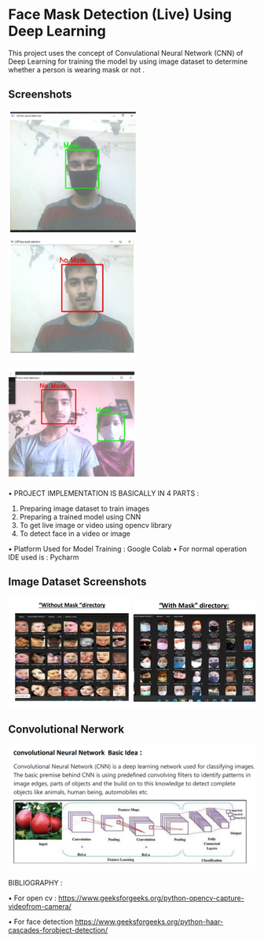 # Face Mask Detection (Live) Using Deep Learning 

This project uses the concept of Convulational Neural Network (CNN) of Deep
Learning for training the model by using image dataset to determine whether a
person is wearing mask or not .


## Screenshots

![App Screenshot](https://github.com/Vikas031/Face-Mask-Detection-System-Deep-Learning-/blob/master/Facemask%20Screenshot/2img.png) ![App Screenshot](https://github.com/Vikas031/Face-Mask-Detection-System-Deep-Learning-/blob/master/Facemask%20Screenshot/1img.png) 

![App Screenshot](https://github.com/Vikas031/Face-Mask-Detection-System-Deep-Learning-/blob/master/Facemask%20Screenshot/3img.png)


• PROJECT IMPLEMENTATION IS BASICALLY IN 4 PARTS :
1. Preparing image dataset to train images
2. Preparing a trained model using CNN
3. To get live image or video using opencv library
4. To detect face in a video or image


• Platform Used for Model Training : Google Colab
• For normal operation IDE used is : Pycharm
## Image Dataset Screenshots
![App Screenshot](https://github.com/Vikas031/Face-Mask-Detection-System-Deep-Learning-/blob/master/Facemask%20Screenshot/withmask.png)
![App Screenshot](https://github.com/Vikas031/Face-Mask-Detection-System-Deep-Learning-/blob/master/Facemask%20Screenshot/withoutmask.png)

## Convolutional Nerwork
![App Screenshot](https://github.com/Vikas031/Face-Mask-Detection-System-Deep-Learning-/blob/master/Facemask%20Screenshot/network.png)


BIBLIOGRAPHY :

• For open cv :
https://www.geeksforgeeks.org/python-opencv-capture-videofrom-camera/

• For face detection
https://www.geeksforgeeks.org/python-haar-cascades-forobject-detection/
